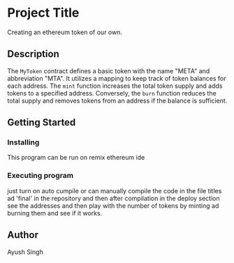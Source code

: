 # Project Title

Creating an ethereum token of our own.

## Description
The `MyToken` contract defines a basic token with the name "META" and abbreviation "MTA". It utilizes a mapping to keep track of token balances for each address. The `mint` function increases the total token supply and adds tokens to a specified address. Conversely, the `burn` function reduces the total supply and removes tokens from an address if the balance is sufficient.


## Getting Started

### Installing

This program can be run on remix ethereum ide

### Executing program

just turn on auto cumpile or can manually compile the code in the file titles ad 'final' in the repository and then after compilation 
in the deploy section see the addresses and then play with the number of 
tokens by minting ad burning them and see if it works.

## Author

Ayush Singh
